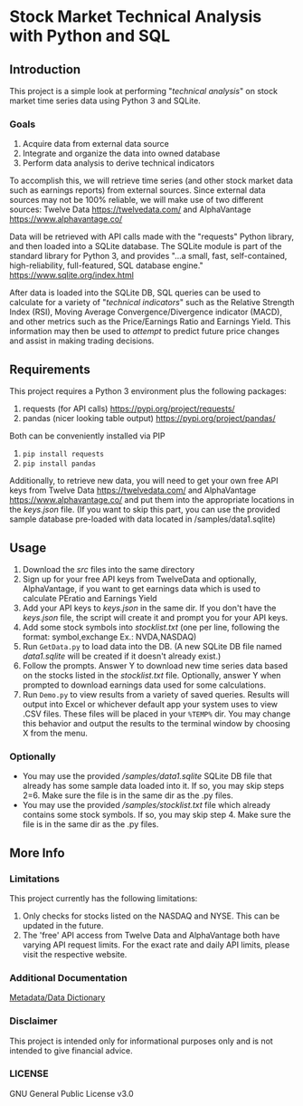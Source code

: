 # Stock Market Technical Analysis with Python and SQL

## Introduction
This project is a simple look at performing "_technical analysis_" on stock market time series data using Python 3 and SQLite.

### Goals
1. Acquire data from external data source
2. Integrate and organize the data into owned database
3. Perform data analysis to derive technical indicators

To accomplish this, we will retrieve time series (and other stock market data such as earnings reports) from external sources. Since external data sources may not be 100% reliable, we will make use of two different sources: Twelve Data https://twelvedata.com/ and AlphaVantage https://www.alphavantage.co/

Data will be retrieved with API calls made with the "requests" Python library, and then loaded into a SQLite database. The SQLite module is part of the standard library for Python 3, and provides "...a small, fast, self-contained, high-reliability, full-featured, SQL database engine." https://www.sqlite.org/index.html

After data is loaded into the SQLite DB, SQL queries can be used to calculate for a variety of "_technical indicators_" such as the Relative Strength Index (RSI), Moving Average Convergence/Divergence indicator (MACD), and other metrics such as the Price/Earnings Ratio and Earnings Yield. This information may then be used to _attempt_ to predict future price changes and assist in making trading decisions.

## Requirements
This project requires a Python 3 environment plus the following packages:
1. requests (for API calls) https://pypi.org/project/requests/
2. pandas (nicer looking table output) https://pypi.org/project/pandas/

Both can be conveniently installed via PIP
1. `pip install requests`
2. `pip install pandas`

Additionally, to retrieve new data, you will need to get your own free API keys from Twelve Data https://twelvedata.com/ and AlphaVantage https://www.alphavantage.co/ and put them into the appropriate locations in the _keys.json_ file.
(If you want to skip this part, you can use the provided sample database pre-loaded with data located in /samples/data1.sqlite)

## Usage
1. Download the _src_ files into the same directory
2. Sign up for your free API keys from TwelveData and optionally, AlphaVantage, if you want to get earnings data which is used to calculate PEratio and Earnings Yield
3. Add your API keys to _keys.json_ in the same dir. If you don't have the _keys.json_ file, the script will create it and prompt you for your API keys.
4. Add some stock symbols into _stocklist.txt_ (one per line, following the format: symbol,exchange  Ex.: NVDA,NASDAQ)
5. Run `GetData.py` to load data into the DB. (A new SQLite DB file named _data1.sqlite_ will be created if it doesn't already exist.)
6. Follow the prompts. Answer Y to download new time series data based on the stocks listed in the _stocklist.txt_ file. Optionally, answer Y when prompted to download earnings data used for some calculations.
7. Run `Demo.py` to view results from a variety of saved queries. Results will output into Excel or whichever default app your system uses to view .CSV files. These files will be placed in your `%TEMP%` dir. You may change this behavior and output the results to the terminal window by choosing X from the menu.

### Optionally
* You may use the provided _/samples/data1.sqlite_ SQLite DB file that already has some sample data loaded into it. If so, you may skip steps 2=6. Make sure the file is in the same dir as the .py files.
* You may use the provided _/samples/stocklist.txt_ file which already contains some stock symbols. If so, you may skip step 4. Make sure the file is in the same dir as the .py files.

## More Info
### Limitations
This project currently has the following limitations:
1. Only checks for stocks listed on the NASDAQ and NYSE. This can be updated in the future.
2. The 'free' API access from Twelve Data and AlphaVantage both have varying API request limits. For the exact rate and daily API limits, please visit the respective website.

### Additional Documentation
[Metadata/Data Dictionary](https://github.com/mike-remo/stock-analysis/blob/main/docs/data-dictionary.md)

### Disclaimer
This project is intended only for informational purposes only and is not intended to give financial advice.

### LICENSE
GNU General Public License v3.0
